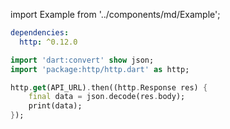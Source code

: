import Example from '../components/md/Example';

<Example flutter>

```yaml
dependencies:
  http: ^0.12.0
```

```dart
import 'dart:convert' show json;
import 'package:http/http.dart' as http;

http.get(API_URL).then((http.Response res) {
    final data = json.decode(res.body);
    print(data);
});

```

</Example>
